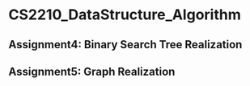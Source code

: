 # CS2210_DataStructure_Algorithm
## Assignment4: Binary Search Tree Realization
## Assignment5: Graph Realization
